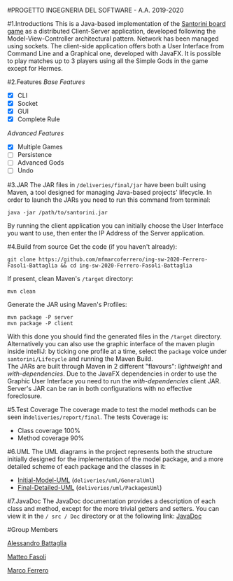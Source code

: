 #PROGETTO INGEGNERIA DEL SOFTWARE - A.A. 2019-2020


#1.Introductions
This is a Java-based implementation of the [Santorini board game](https://en.wikipedia.org/wiki/Santorini_(game)) as a distributed Client-Server application, developed following the Model-View-Controller architectural pattern.
Network has been managed using sockets. The client-side application offers both a User Interface from Command Line and a Graphical one, developed with JavaFX.
It is possible to play matches up to 3 players using all the Simple Gods in the game except for Hermes. 

#2.Features
_Base Features_
- [x] CLI
- [x] Socket
- [x] GUI
- [x] Complete Rule

_Advanced Features_
- [x] Multiple Games
- [ ] Persistence
- [ ] Advanced Gods
- [ ] Undo

#3.JAR
The JAR files in `/deliveries/final/jar` have been built using Maven, a tool designed for managing Java-based projects' lifecycle.
In order to launch the JARs you need to run this command from terminal: 
```
java -jar /path/to/santorini.jar
```
By running the client application you can initially choose the User Interface you want to use, then enter the IP Address of the Server application.

#4.Build from source
Get the code (if you haven't already):
```
git clone https://github.com/mfmarcoferrero/ing-sw-2020-Ferrero-Fasoli-Battaglia && cd ing-sw-2020-Ferrero-Fasoli-Battaglia
```
If present, clean Maven's `/target` directory:
```
mvn clean
```
Generate the JAR using Maven's Profiles:
```
mvn package -P server
mvn package -P client
```
With this done you should find the generated files in the `/target` directory.
Alternatively you can also use the graphic interface of the maven plugin inside intelliJ: by ticking one profile at a time, select the `package` voice under `santorini/Lifecycle` and running the Maven Build.  
The JARs are built through Maven in 2 different "flavours": *lightweight* and *with-dependencies*. 
Due to the JavaFX dependencies in order to use the Graphic User Interface you need to run the *with-dependencies* client JAR.
Server's JAR can be ran in both configurations with no effective foreclosure.

#5.Test Coverage
The coverage made to test the model methods can be seen in`deliveries/report/final`. The tests Coverage is:

- Class coverage 100%
- Method coverage 90%

#6.UML
The UML diagrams in the project represents both the structure initially designed for the implementation of the model package, and a more detailed scheme of each package and the classes in it:
- [Initial-Model-UML](https://github.com/mfmarcoferrero/ing-sw-2020-Ferrero-Fasoli-Battaglia/blob/master/deliveries/) (`deliveries/uml/GeneralUml`)
- [Final-Detailed-UML](https://github.com/mfmarcoferrero/ing-sw-2020-Ferrero-Fasoli-Battaglia/blob/master/deliveries/) (`deliveries/uml/PackagesUml`)
  
#7.JavaDoc
The JavaDoc documentation provides a description of each class and method, except for the more trivial getters and setters.
You can view it in the `/ src / Doc` directory or at the following link: [JavaDoc](https://github.com/mfmarcoferrero/ing-sw-2020-Ferrero-Fasoli-Battaglia/tree/master/src/Doc)

#Group Members

[Alessandro Battaglia](https://github.com/10524334)

[Matteo Fasoli](https://github.com/matteofasoli)

[Marco Ferrero](https://github.com/mfmarcoferrero)


